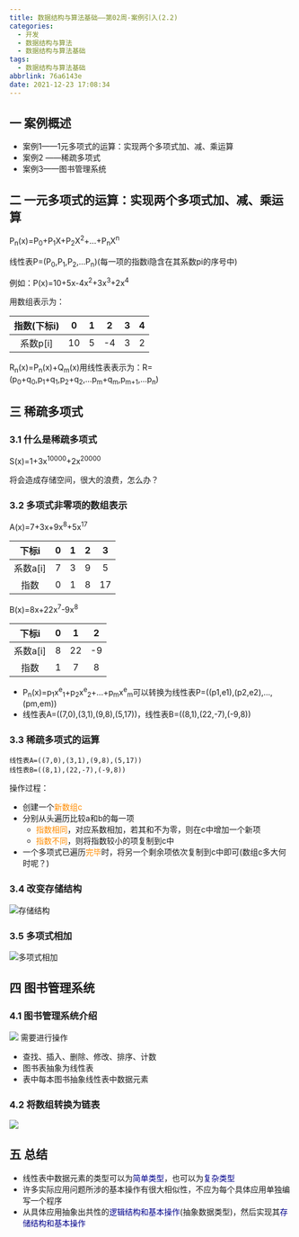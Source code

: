 ```yaml
---
title: 数据结构与算法基础——第02周-案例引入(2.2)
categories:
  - 开发
  - 数据结构与算法
  - 数据结构与算法基础
tags:
  - 数据结构与算法基础
abbrlink: 76a6143e
date: 2021-12-23 17:08:34
---
```

## 一 案例概述

* 案例1——1元多项式的运算：实现两个多项式加、减、乘运算
* 案例2 ——稀疏多项式
* 案例3——图书管理系统

<!--more-->

## 二  一元多项式的运算：实现两个多项式加、减、乘运算

P<sub>n</sub>(x)=P<sub>0</sub>+P<sub>1</sub>X+P<sub>2</sub>X<sup>2</sup>+...+P<sub>n</sub>X<sup>n</sup>

线性表P=(P<sub>0</sub>,P<sub>1</sub>,P<sub>2</sub>,...P<sub>n</sub>)(每一项的指数i隐含在其系数pi的序号中)

例如：P(x)=10+5x-4x<sup>2</sup>+3x<sup>3</sup>+2x<sup>4</sup>

用数组表示为：

| 指数(下标i) |  0   |  1   |  2   |  3   |  4   |
| :---------: | :--: | :--: | :--: | :--: | :--: |
|  系数p[i]   |  10  |  5   |  -4  |  3   |  2   |

R<sub>n</sub>(x)=P<sub>n</sub>(x)+Q<sub>m</sub>(x)用线性表表示为：R=(p<sub>0</sub>+q<sub>0</sub>,p<sub>1</sub>+q<sub>1</sub>,p<sub>2</sub>+q<sub>2</sub>,...p<sub>m</sub>+q<sub>m</sub>,p<sub>m+1</sub>,...p<sub>n</sub>)

## 三 稀疏多项式

### 3.1 什么是稀疏多项式

S(x)=1+3x<sup>10000</sup>+2x<sup>20000</sup>

将会造成存储空间，很大的浪费，怎么办？

### 3.2 多项式非零项的数组表示

A(x)=7+3x+9x<sup>8</sup>+5x<sup>17</sup>

|  下标i   |  0   |  1   |  2   |  3   |
| :------: | :--: | :--: | :--: | :--: |
| 系数a[i] |  7   |  3   |  9   |  5   |
|   指数   |  0   |  1   |  8   |  17  |

B(x)=8x+22x<sup>7</sup>-9x<sup>8</sup>

|  下标i   |  0   |  1   |  2   |
| :------: | :--: | :--: | :--: |
| 系数a[i] |  8   |  22  |  -9  |
|   指数   |  1   |  7   |  8   |

* P<sub>n</sub>(x)=p<sub>1</sub>x<sup>e</sup><sub>1</sub>+p<sub>2</sub>x<sup>e</sup><sub>2</sub>+...+p<sub>m</sub>x<sup>e</sup><sub>m</sub>可以转换为线性表P=((p1,e1),(p2,e2),...,(pm,em))
* 线性表A=((7,0),(3,1),(9,8),(5,17))，线性表B=((8,1),(22,-7),(-9,8))

### 3.3  稀疏多项式的运算

```
线性表A=((7,0),(3,1),(9,8),(5,17))
线性表B=((8,1),(22,-7),(-9,8))
```

操作过程：

* 创建一个<font color=darkorange>新数组c</font>
* 分别从头遍历比较a和b的每一项
  - <font color=darkorange>指数相同</font>，对应系数相加，若其和不为零，则在c中增加一个新项
  - <font color=darkorange>指数不同</font>，则将指数较小的项复制到c中
* 一个多项式已遍历<font color=darkorange>完毕</font>时，将另一个剩余项依次复制到c中即可(数组c多大何时呢？)

### 3.4  改变存储结构

![存储结构][1]

### 3.5  多项式相加
![多项式相加][2]

## 四 图书管理系统

### 4.1 图书管理系统介绍

![][3]
需要进行操作

* 查找、插入、删除、修改、排序、计数
* 图书表抽象为线性表
* 表中每本图书抽象线性表中数据元素

### 4.2 将数组转换为链表

![][4]

## 五 总结

* 线性表中数据元素的类型可以为<font color=darkblue>简单类型</font>，也可以为<font color=darkblue>复杂类型</font>
* 许多实际应用问题所涉的基本操作有很大相似性，不应为每个具体应用单独编写一个程序
* 从具体应用抽象出共性的<font color=darkblue>逻辑结构和基本操作</font>(抽象数据类型)，然后实现其<font color=darkblue>存储结构和基本操作</font>




[1]:https://cdn.jsdelivr.net/gh/pgzxc/cdn@master/blog-data-struct-basic/data-struct-2.2-storage-structure.png
[2]:https://cdn.jsdelivr.net/gh/pgzxc/cdn@master/blog-data-struct-basic/data-struct-2.2-polynomial-add.png
[3]:https://cdn.jsdelivr.net/gh/pgzxc/cdn@master/blog-data-struct-basic/data-struct-2.2-book-manager.png
[4]:https://cdn.jsdelivr.net/gh/pgzxc/cdn@master/blog-data-struct-basic/data-struct-2.2-book-convert.png